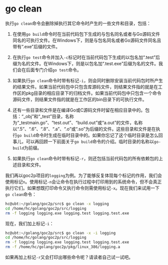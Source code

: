 # go clean


执行`go clean`命令会删除掉执行其它命令时产生的一些文件和目录，包括：

1. 在使用`go build`命令时在当前代码包下生成的与包名同名或者与Go源码文件同名的可执行文件。在Windows下，则是与包名同名或者Go源码文件同名且带有“.exe”后缀的文件。

2. 在执行`go test`命令并加入`-c`标记时在当前代码包下生成的以包名加“.test”后缀为名的文件。在Windows下，则是以包名加“.test.exe”后缀为名的文件。我们会在后面专门介绍`go test`命令。

3. 如果执行`go clean`命令时带有标记`-i`，则会同时删除安装当前代码包时所产生的结果文件。如果当前代码包中只包含库源码文件，则结果文件指的就是在工作区的pkg目录的相应目录下的归档文件。如果当前代码包中只包含一个命令源码文件，则结果文件指的就是在工作区的bin目录下的可执行文件。

4. 还有一些目录和文件是在编译Go或C源码文件时留在相应目录中的。包括：“_obj”和“_test”目录，名称为“_testmain.go”、“test.out”、“build.out”或“a.out”的文件，名称以“.5”、“.6”、“.8”、“.a”、“.o”或“.so”为后缀的文件。这些目录和文件是在执行`go build`命令时生成在临时目录中的。如果你忘记了这个临时目录是怎么回事儿，可以再回顾一下前面关于`go build`命令的介绍。临时目录的名称以`go-build`为前缀。

5. 如果执行`go clean`命令时带有标记`-r`，则还包括当前代码包的所有依赖包的上述目录和文件。

我们再以goc2p项目的`logging`为例。为了能够反复体现每个标记的作用，我们会使用标记`n`。使用标记`-n`会让命令在执行过程中打印用到的系统命令，但不会真正执行它们。如果想既打印命令又执行命令则需使用标记`-x`。现在我们来试用一下`go clean`命令：

```bash
hc@ubt:~/golang/goc2p/src$ go clean -x logging   
cd /home/hc/golang/goc2p/src/logging
rm -f logging logging.exe logging.test logging.test.exe
```
	
现在，我们加上标记`-i`：

```bash
hc@ubt:~/golang/goc2p/src$ go clean -x -i logging   
cd /home/hc/golang/goc2p/src/logging
rm -f logging logging.exe logging.test logging.test.exe
rm -f /home/hc/golang/goc2p/pkg/linux_386/logging.a
```
	
如果再加上标记`-r`又会打印出哪些命令呢？请读者自己试一试吧。